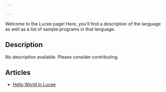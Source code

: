 ```yaml
---

---
```


Welcome to the Lucee page! Here, you'll find a description of the language as well as a list of sample programs in that language.

## Description

No description available. Please consider contributing.

## Articles

- [Hello World in Lucee](https://sampleprograms.io/projects/hello-world/lucee)